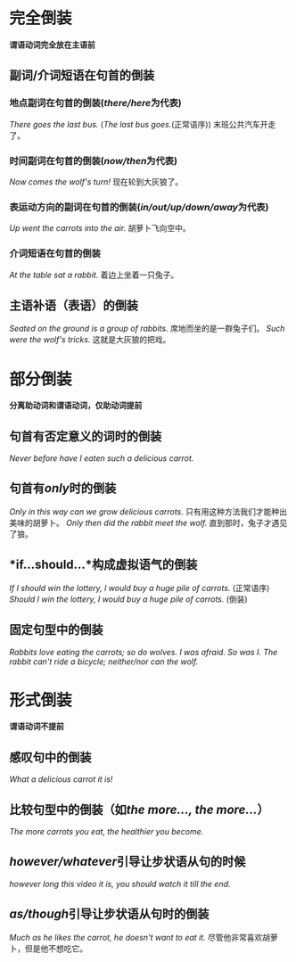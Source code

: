 # 完全倒装
**谓语动词完全放在主语前**
## 副词/介词短语在句首的倒装
### 地点副词在句首的倒装(*there/here*为代表)
*There goes the last bus.* (*The last bus goes.*(正常语序))
末班公共汽车开走了。  

### 时间副词在句首的倒装(*now/then*为代表)
*Now comes the wolf's turn!*
现在轮到大灰狼了。  

### 表运动方向的副词在句首的倒装(*in/out/up/down/away*为代表)
*Up went the carrots into the air.*
胡萝卜飞向空中。  

### 介词短语在句首的倒装
*At the table sat a rabbit.*
着边上坐着一只兔子。  

## 主语补语（表语）的倒装
*Seated on the ground is a group of rabbits.*
席地而坐的是一群兔子们。
*Such were the wolf's tricks.*
这就是大灰狼的把戏。  

# 部分倒装
**分离助动词和谓语动词，仅助动词提前**
## 句首有否定意义的词时的倒装
*Never before have I eaten such a delicious carrot.*  

## 句首有*only*时的倒装
*Only in this way can we grow delicious carrots.*
只有用这种方法我们才能种出美味的胡萝卜。
*Only then did the rabbit meet the wolf.*
直到那时，兔子才遇见了狼。  

## *if...should...*构成虚拟语气的倒装
*If I should win the lottery, I would buy a huge pile of carrots.* (正常语序)
*Should I win the lottery, I would buy a huge pile of carrots.* (倒装)  

## 固定句型中的倒装
*Rabbits love eating the carrots; so do wolves.*
*I was afraid. So was I.*
*The rabbit can't ride a bicycle; neither/nor can the wolf.*  

# 形式倒装
**谓语动词不提前**
## 感叹句中的倒装
*What a delicious carrot it is!*  

## 比较句型中的倒装（如*the more..., the more...*）
*The more carrots you eat, the healthier you become.*  

## *however/whatever*引导让步状语从句的时候
*however long this video it is, you should watch it till the end.*  

## *as/though*引导让步状语从句时的倒装
*Much as he likes the carrot, he doesn't want to eat it.*
尽管他非常喜欢胡萝卜，但是他不想吃它。  
